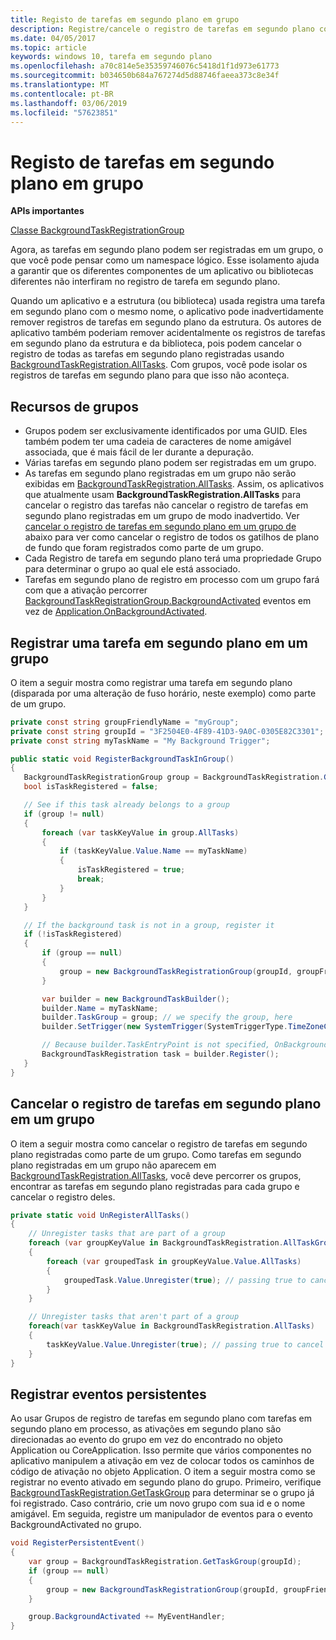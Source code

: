 ```yaml
---
title: Registo de tarefas em segundo plano em grupo
description: Registre/cancele o registro de tarefas em segundo plano como parte de um grupo para isolar esses registros.
ms.date: 04/05/2017
ms.topic: article
keywords: windows 10, tarefa em segundo plano
ms.openlocfilehash: a70c814e5e35359746076c5418d1f1d973e61773
ms.sourcegitcommit: b034650b684a767274d5d88746faeea373c8e34f
ms.translationtype: MT
ms.contentlocale: pt-BR
ms.lasthandoff: 03/06/2019
ms.locfileid: "57623851"
---
```

# <a name="group-background-task-registration"></a>Registo de tarefas em segundo plano em grupo

**APIs importantes**

[Classe BackgroundTaskRegistrationGroup](https://docs.microsoft.com/uwp/api/windows.applicationmodel.background.backgroundtaskregistrationgroup)

Agora, as tarefas em segundo plano podem ser registradas em um grupo, o que você pode pensar como um namespace lógico. Esse isolamento ajuda a garantir que os diferentes componentes de um aplicativo ou bibliotecas diferentes não interfiram no registro de tarefa em segundo plano.

Quando um aplicativo e a estrutura (ou biblioteca) usada registra uma tarefa em segundo plano com o mesmo nome, o aplicativo pode inadvertidamente remover registros de tarefas em segundo plano da estrutura. Os autores de aplicativo também poderiam remover acidentalmente os registros de tarefas em segundo plano da estrutura e da biblioteca, pois podem cancelar o registro de todas as tarefas em segundo plano registradas usando [BackgroundTaskRegistration.AllTasks](https://docs.microsoft.com/uwp/api/windows.applicationmodel.background.backgroundtaskregistration.AllTasks).  Com grupos, você pode isolar os registros de tarefas em segundo plano para que isso não aconteça.

## <a name="features-of-groups"></a>Recursos de grupos

* Grupos podem ser exclusivamente identificados por uma GUID. Eles também podem ter uma cadeia de caracteres de nome amigável associada, que é mais fácil de ler durante a depuração.
* Várias tarefas em segundo plano podem ser registradas em um grupo.
* As tarefas em segundo plano registradas em um grupo não serão exibidas em [BackgroundTaskRegistration.AllTasks](https://docs.microsoft.com/uwp/api/windows.applicationmodel.background.backgroundtaskregistration.AllTasks). Assim, os aplicativos que atualmente usam **BackgroundTaskRegistration.AllTasks** para cancelar o registro das tarefas não cancelar o registro de tarefas em segundo plano registradas em um grupo de modo inadvertido. Ver [cancelar o registro de tarefas em segundo plano em um grupo de](#unregister-background-tasks-in-a-group) abaixo para ver como cancelar o registro de todos os gatilhos de plano de fundo que foram registrados como parte de um grupo.
* Cada Registro de tarefa em segundo plano terá uma propriedade Grupo para determinar o grupo ao qual ele está associado.
* Tarefas em segundo plano de registro em processo com um grupo fará com que a ativação percorrer [BackgroundTaskRegistrationGroup.BackgroundActivated](https://docs.microsoft.com/uwp/api/windows.applicationmodel.background.backgroundtaskregistrationgroup.BackgroundActivated) eventos em vez de [Application.OnBackgroundActivated](https://docs.microsoft.com/uwp/api/windows.ui.xaml.application.onbackgroundactivated#Windows_UI_Xaml_Application_OnBackgroundActivated_Windows_ApplicationModel_Activation_BackgroundActivatedEventArgs_).

## <a name="register-a-background-task-in-a-group"></a>Registrar uma tarefa em segundo plano em um grupo

O item a seguir mostra como registrar uma tarefa em segundo plano (disparada por uma alteração de fuso horário, neste exemplo) como parte de um grupo.

```csharp
private const string groupFriendlyName = "myGroup";
private const string groupId = "3F2504E0-4F89-41D3-9A0C-0305E82C3301";
private const string myTaskName = "My Background Trigger";

public static void RegisterBackgroundTaskInGroup()
{
   BackgroundTaskRegistrationGroup group = BackgroundTaskRegistration.GetTaskGroup(groupId);
   bool isTaskRegistered = false;

   // See if this task already belongs to a group
   if (group != null)
   {
       foreach (var taskKeyValue in group.AllTasks)
       {
           if (taskKeyValue.Value.Name == myTaskName)
           {
               isTaskRegistered = true;
               break;
           }
       }
   }

   // If the background task is not in a group, register it
   if (!isTaskRegistered)
   {
       if (group == null)
       {
           group = new BackgroundTaskRegistrationGroup(groupId, groupFriendlyName);
       }

       var builder = new BackgroundTaskBuilder();
       builder.Name = myTaskName;
       builder.TaskGroup = group; // we specify the group, here
       builder.SetTrigger(new SystemTrigger(SystemTriggerType.TimeZoneChange, false));

       // Because builder.TaskEntryPoint is not specified, OnBackgroundActivated() will be raised when the background task is triggered
       BackgroundTaskRegistration task = builder.Register();
   }
}
```

## <a name="unregister-background-tasks-in-a-group"></a>Cancelar o registro de tarefas em segundo plano em um grupo

O item a seguir mostra como cancelar o registro de tarefas em segundo plano registradas como parte de um grupo.
Como tarefas em segundo plano registradas em um grupo não aparecem em [BackgroundTaskRegistration.AllTasks](https://docs.microsoft.com/uwp/api/windows.applicationmodel.background.backgroundtaskregistration.AllTasks), você deve percorrer os grupos, encontrar as tarefas em segundo plano registradas para cada grupo e cancelar o registro deles.

```csharp
private static void UnRegisterAllTasks()
{
    // Unregister tasks that are part of a group
    foreach (var groupKeyValue in BackgroundTaskRegistration.AllTaskGroups)
    {
        foreach (var groupedTask in groupKeyValue.Value.AllTasks)
        {
            groupedTask.Value.Unregister(true); // passing true to cancel currently running instances of this background task
        }
    }

    // Unregister tasks that aren't part of a group
    foreach(var taskKeyValue in BackgroundTaskRegistration.AllTasks)
    {
        taskKeyValue.Value.Unregister(true); // passing true to cancel currently running instances of this background task
    }
}
```

## <a name="register-persistent-events"></a>Registrar eventos persistentes

Ao usar Grupos de registro de tarefas em segundo plano com tarefas em segundo plano em processo, as ativações em segundo plano são direcionadas ao evento do grupo em vez do encontrado no objeto Application ou CoreApplication. Isso permite que vários componentes no aplicativo manipulem a ativação em vez de colocar todos os caminhos de código de ativação no objeto Application. O item a seguir mostra como se registrar no evento ativado em segundo plano do grupo. Primeiro, verifique [BackgroundTaskRegistration.GetTaskGroup](https://docs.microsoft.com/uwp/api/windows.applicationmodel.background.backgroundtaskregistration.gettaskgroup) para determinar se o grupo já foi registrado. Caso contrário, crie um novo grupo com sua id e o nome amigável. Em seguida, registre um manipulador de eventos para o evento BackgroundActivated no grupo.

```csharp
void RegisterPersistentEvent()
{
    var group = BackgroundTaskRegistration.GetTaskGroup(groupId);
    if (group == null)
    {
        group = new BackgroundTaskRegistrationGroup(groupId, groupFriendlyName);
    }

    group.BackgroundActivated += MyEventHandler;
}
```
